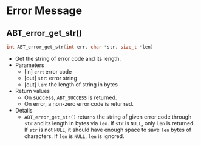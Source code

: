 # Error Message
## ABT_error_get_str()
```c
int ABT_error_get_str(int err, char *str, size_t *len)
```
* Get the string of error code and its length.
* Parameters
  * [in] `err`: error code
  * [out] `str`: error string
  * [out] `len`: the length of string in bytes
* Return values
  * On success, `ABT_SUCCESS` is returned.
  * On error, a non-zero error code is returned.
* Details
  * `ABT_error_get_str()` returns the string of given error code through `str` and its length in bytes via `len`. If `str` is `NULL`, only `len` is returned. If `str` is not `NULL`, it should have enough space to save `len` bytes of characters. If `len` is `NULL`, `len` is ignored.
